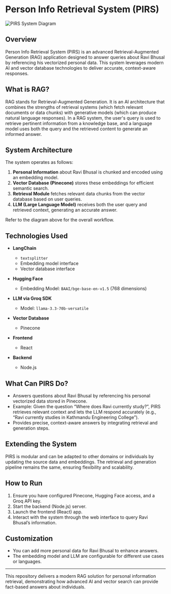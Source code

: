 # Person Info Retrieval System (PIRS)

![PIRS System Diagram](<img width="1920" height="1080" alt="PIRS" src="https://github.com/user-attachments/assets/4b02b226-55a3-4d66-b73d-f2ac369594dc" />
)

## Overview

Person Info Retrieval System (PIRS) is an advanced Retrieval-Augmented Generation (RAG) application designed to answer queries about Ravi Bhusal by referencing his vectorized personal data. This system leverages modern AI and vector database technologies to deliver accurate, context-aware responses.

## What is RAG?

RAG stands for Retrieval-Augmented Generation. It is an AI architecture that combines the strengths of retrieval systems (which fetch relevant documents or data chunks) with generative models (which can produce natural language responses). In a RAG system, the user's query is used to retrieve pertinent information from a knowledge base, and a language model uses both the query and the retrieved content to generate an informed answer.

## System Architecture

The system operates as follows:
1. **Personal Information** about Ravi Bhusal is chunked and encoded using an embedding model.
2. **Vector Database (Pinecone)** stores these embeddings for efficient semantic search.
3. **Retrieval Module** fetches relevant data chunks from the vector database based on user queries.
4. **LLM (Large Language Model)** receives both the user query and retrieved context, generating an accurate answer.

Refer to the diagram above for the overall workflow.

## Technologies Used

- **LangChain**
  - `textsplitter`
  - Embedding model interface
  - Vector database interface

- **Hugging Face**  
  - Embedding Model: `BAAI/bge-base-en-v1.5` (768 dimensions)

- **LLM via Groq SDK**
  - Model: `llama-3.3-70b-versatile`

- **Vector Database**
  - Pinecone

- **Frontend**
  - React

- **Backend**
  - Node.js

## What Can PIRS Do?

- Answers questions about Ravi Bhusal by referencing his personal vectorized data stored in Pinecone.
- Example: Given the question “Where does Ravi currently study?”, PIRS retrieves relevant context and lets the LLM respond accurately (e.g., “Ravi currently studies in Kathmandu Engineering College”).
- Provides precise, context-aware answers by integrating retrieval and generation steps.

## Extending the System

PIRS is modular and can be adapted to other domains or individuals by updating the source data and embeddings. The retrieval and generation pipeline remains the same, ensuring flexibility and scalability.

## How to Run

1. Ensure you have configured Pinecone, Hugging Face access, and a Groq API key.
2. Start the backend (Node.js) server.
3. Launch the frontend (React) app.
4. Interact with the system through the web interface to query Ravi Bhusal’s information.

## Customization

- You can add more personal data for Ravi Bhusal to enhance answers.
- The embedding model and LLM are configurable for different use cases or languages.

---

This repository delivers a modern RAG solution for personal information retrieval, demonstrating how advanced AI and vector search can provide fact-based answers about individuals.
